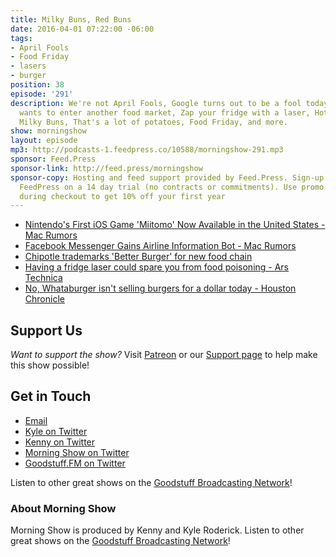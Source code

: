 ```yaml
---
title: Milky Buns, Red Buns
date: 2016-04-01 07:22:00 -06:00
tags:
- April Fools
- Food Friday
- lasers
- burger
position: 38
episode: '291'
description: We're not April Fools, Google turns out to be a fool today, Chipotle
  wants to enter another food market, Zap your fridge with a laser, Hot buns - meet
  Milky Buns, That's a lot of potatoes, Food Friday, and more.
show: morningshow
layout: episode
mp3: http://podcasts-1.feedpress.co/10588/morningshow-291.mp3
sponsor: Feed.Press
sponsor-link: http://feed.press/morningshow
sponsor-copy: Hosting and feed support provided by Feed.Press. Sign-up today and try
  FeedPress on a 14 day trial (no contracts or commitments). Use promo code `morningshow`
  during checkout to get 10% off your first year
---
```


* [Nintendo's First iOS Game 'Miitomo' Now Available in the United States - Mac Rumors](http://www.macrumors.com/2016/03/31/miitomo-launches-us-app-store/)
* [Facebook Messenger Gains Airline Information Bot - Mac Rumors](http://www.macrumors.com/2016/03/31/facebook-messenger-gains-airline-information-bot/)
* [Chipotle trademarks 'Better Burger' for new food chain](http://www.cnbc.com/2016/03/30/chipotle-trademarks-better-burger-for-new-food-chain.html)
* [Having a fridge laser could spare you from food poisoning - Ars Technica](http://arstechnica.com/science/2016/03/having-a-fridge-laser-could-spare-you-from-food-poisoning/)
* [No, Whataburger isn't selling burgers for a dollar today - Houston Chronicle](http://www.chron.com/news/strange-weird/article/No-Whataburger-isn-t-selling-burgers-for-a-7215380.php)

## Support Us
*Want to support the show?* Visit [Patreon](http://patreon.com/morningshow) or our [Support page](http://goodstuff.fm/support) to help make this show possible!

## Get in Touch
* [Email](mailto:kyle@goodstuff.fm)
* [Kyle on Twitter](http://twitter.com/dogburps)
* [Kenny on Twitter](http://twitter.com/pizzarobotics)
* [Morning Show on Twitter](http://twitter.com/morningshowam)
* [Goodstuff.FM on Twitter](http://twitter.com/goodstufffm)

Listen to other great shows on the [Goodstuff Broadcasting Network](http://goodstuff.fm/shows)!

### About Morning Show
Morning Show is produced by Kenny and Kyle Roderick. Listen to other great shows on the [Goodstuff Broadcasting Network](http://goodstuff.fm/)!
